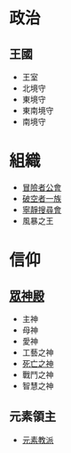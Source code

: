 <!-- TITLE: 勢力列表 -->
<!-- SUBTITLE: 政治、組織、信仰 -->

# 政治
## 王國
* 王室
* 北境守
* 東境守
* 東南境守
* 南境守

# 組織
* [冒險者公會](冒險者公會)
* [破空者一族](破空者一族)
* [寧靜搜尋會](勸世宗親會)
* 風暴之王

# 信仰
## [眾神殿](眾神殿)
* 主神
* 母神
* 愛神
* 工藝之神
* [死亡之神](死亡之神)
* 戰鬥之神
* 智慧之神
## 元素領主
* [元素教派](元素教派)
